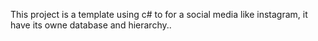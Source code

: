 This project is a template using c# to for a social media like instagram, it have its owne database and hierarchy.. 
